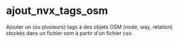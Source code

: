 # ajout_nvx_tags_osm
Ajouter un (ou plusieurs) tags à des objets OSM (node, way, relation) stockés dans un fichier osm à partir d'un fichier csv.
